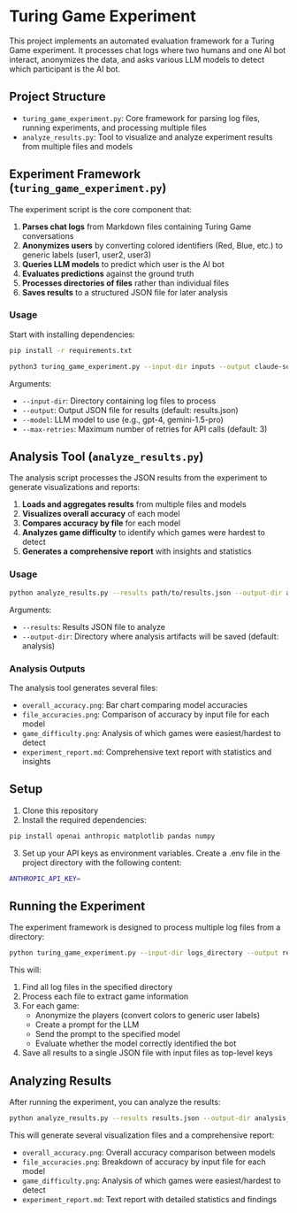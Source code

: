 # Turing Game Experiment

This project implements an automated evaluation framework for a Turing Game experiment. It processes chat logs where two humans and one AI bot interact, anonymizes the data, and asks various LLM models to detect which participant is the AI bot.

## Project Structure

- `turing_game_experiment.py`: Core framework for parsing log files, running experiments, and processing multiple files
- `analyze_results.py`: Tool to visualize and analyze experiment results from multiple files and models

## Experiment Framework (`turing_game_experiment.py`)

The experiment script is the core component that:

1. **Parses chat logs** from Markdown files containing Turing Game conversations
2. **Anonymizes users** by converting colored identifiers (Red, Blue, etc.) to generic labels (user1, user2, user3)
3. **Queries LLM models** to predict which user is the AI bot
4. **Evaluates predictions** against the ground truth
5. **Processes directories of files** rather than individual files
6. **Saves results** to a structured JSON file for later analysis

### Usage

Start with installing dependencies:

```bash
pip install -r requirements.txt 
```

```bash
python3 turing_game_experiment.py --input-dir inputs --output claude-sonnet-results.json --model claude-3-5-sonnet-20240620
```

Arguments:
- `--input-dir`: Directory containing log files to process
- `--output`: Output JSON file for results (default: results.json)
- `--model`: LLM model to use (e.g., gpt-4, gemini-1.5-pro)
- `--max-retries`: Maximum number of retries for API calls (default: 3)

## Analysis Tool (`analyze_results.py`)

The analysis script processes the JSON results from the experiment to generate visualizations and reports:

1. **Loads and aggregates results** from multiple files and models
2. **Visualizes overall accuracy** of each model
3. **Compares accuracy by file** for each model
4. **Analyzes game difficulty** to identify which games were hardest to detect
5. **Generates a comprehensive report** with insights and statistics

### Usage

```bash
python analyze_results.py --results path/to/results.json --output-dir analysis_output
```

Arguments:
- `--results`: Results JSON file to analyze
- `--output-dir`: Directory where analysis artifacts will be saved (default: analysis)

### Analysis Outputs

The analysis tool generates several files:
- `overall_accuracy.png`: Bar chart comparing model accuracies
- `file_accuracies.png`: Comparison of accuracy by input file for each model
- `game_difficulty.png`: Analysis of which games were easiest/hardest to detect
- `experiment_report.md`: Comprehensive text report with statistics and insights

## Setup

1. Clone this repository
2. Install the required dependencies:

```bash
pip install openai anthropic matplotlib pandas numpy
```

3. Set up your API keys as environment variables. Create a .env file in the project directory with the following content:

```bash
ANTHROPIC_API_KEY=
```
## Running the Experiment

The experiment framework is designed to process multiple log files from a directory:

```bash
python turing_game_experiment.py --input-dir logs_directory --output results.json --model gemini-1.5-pro
```

This will:
1. Find all log files in the specified directory
2. Process each file to extract game information
3. For each game:
    - Anonymize the players (convert colors to generic user labels)
    - Create a prompt for the LLM
    - Send the prompt to the specified model
    - Evaluate whether the model correctly identified the bot
4. Save all results to a single JSON file with input files as top-level keys

## Analyzing Results

After running the experiment, you can analyze the results:

```bash
python analyze_results.py --results results.json --output-dir analysis_results
```

This will generate several visualization files and a comprehensive report:

- `overall_accuracy.png`: Overall accuracy comparison between models
- `file_accuracies.png`: Breakdown of accuracy by input file for each model
- `game_difficulty.png`: Analysis of which games were easiest/hardest to detect
- `experiment_report.md`: Text report with detailed statistics and findings